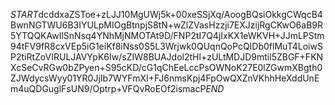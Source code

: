 $START$dcddxaZSToe+zLJJ10MgUWj5k+00xeSSjXq/AoogBQsiOkkgCWqcB4BwnNGTWU6B3IYULpMIOgBtnpjS8tN+wZlZVasHzzji7EXJzijRgCKwO6aB9R5YTQQKAwIlSnNsq4YNhMjNMOTAt9D/FNP2tI7Q4jIxKX1eWKVH+JJmLPStm94tFV9fR8cxVEp5iG1eiKf8iNss0S5L3Wrjwk0QUqnQoPcQIDb0flMuT4LoiwSP2tiRtZoVIRULJAVYpK6Iw/sZIW8BUAJdol2tHl+zULtMDJD9mtil5ZBGF+FKNXcSeCvRGw0bZPyen+S95cKD/cG1qChEeLccPsOWNoK27E0lZGwmXBgth0ZJWdycsWyy01YR0JjIb7WYFmXI+FJ6nmsKpj4FpOwQXZnVKhhHeXddUnEm4uQDGuglFsUN9/Optrp+VFQvRoEOf2ismacP$END$